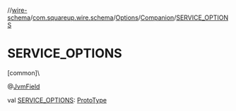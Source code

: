 //[wire-schema](../../../../index.md)/[com.squareup.wire.schema](../../index.md)/[Options](../index.md)/[Companion](index.md)/[SERVICE_OPTIONS](-s-e-r-v-i-c-e_-o-p-t-i-o-n-s.md)

# SERVICE_OPTIONS

[common]\

@[JvmField](https://kotlinlang.org/api/latest/jvm/stdlib/kotlin.jvm/-jvm-field/index.html)

val [SERVICE_OPTIONS](-s-e-r-v-i-c-e_-o-p-t-i-o-n-s.md): [ProtoType](../../-proto-type/index.md)
